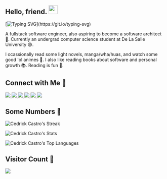 ## Hello, friend. <img src="https://media.giphy.com/media/hvRJCLFzcasrR4ia7z/giphy.gif" width="28px" />

[![Typing SVG](https://readme-typing-svg.herokuapp.com?color=%23FF6E96&width=300&height=30&lines=The+name's+Cedrick;A+lifelong+learner;A+functional+programmer;A+pragmatist;A+hobbyist;)](https://git.io/typing-svg)

A fullstack software engineer, also aspiring to become a software architect 🌱. Currently an undergrad computer science student at De La Salle University 😅.

I ocassionally read some light novels, manga/wha/huas, and watch some good 'ol animes 🙌. I also like reading books about software and personal growth 📚. Reading is fun 🥲.

## Connect with Me 🤝
<section>
  <a href="https://www.linkedin.com/in/cedrick-castro/" target="_blank" ref="noopener noreferrer">
    <img src="https://img.shields.io/badge/linkedin-%230077B5.svg?&style=for-the-badge&logo=linkedin&logoColor=white"/>
  </a>
  <a href="https://mail.google.com/mail/u/0/?view=cm&fs=1&to=cedi.castro@gmail.com&tf=1" target="_blank" ref="noopener noreferrer">
    <img src="https://img.shields.io/badge/gmail-%23D44638.svg?&style=for-the-badge&logo=gmail&logoColor=white"/>
  </a>
  <a href="https://twitter.com/cedrick_dev" target="_blank" ref="noopener noreferrer">
    <img src="https://img.shields.io/badge/twitter-%2300ACEE.svg?&style=for-the-badge&logo=twitter&logoColor=white"/>
  </a>
  <a href="https://www.instagram.com/munting.prinsipe/" target="_blank" ref="noopener noreferrer">
    <img src="https://img.shields.io/badge/instagram-%23E4405F.svg?&style=for-the-badge&logo=instagram&logoColor=white"/>
  </a>
  <a href="https://www.facebook.com/gwaponglapiscian" target="_blank" ref="noopener noreferrer">
    <img src="https://img.shields.io/badge/facebook-%233B5998.svg?&style=for-the-badge&logo=facebook&logoColor=white"/>
  </a>
  <a href="https://mail.google.com/mail/u/0/?view=cm&fs=1&to=cedrick@lyon.com.ph&tf=1" target="_blank" ref="noopener noreferrer">
    <img src="https://img.shields.io/badge/lyon-%23161519.svg?&style=for-the-badge&logo=gmail&logoColor=white"/>
  </a>
</section>

## Some Numbers 🧮
<section>
  <p>
    <img
      alt="Cedrick Castro's Streak"
      src="https://github-readme-streak-stats.herokuapp.com/?user=git-ced&theme=dracula&hide_border=true"
    />
  </p>

  <p>
    <img
      alt="Cedrick Castro's Stats"
      src="https://github-readme-stats.vercel.app/api?username=git-ced&count_private=true&show_icons=true&theme=dracula&include_all_commits=true&hide=stars&hide_border=true"
    />
  </p>

  <p>
    <img
      alt="Cedrick Castro's Top Languages"
      src="https://github-readme-stats.vercel.app/api/top-langs/?username=git-ced&layout=compact&theme=dracula&hide_border=true&card_width=440"
    />
  </p>
</section>

## Visitor Count 👀
<section>
  <img src="https://profile-counter.glitch.me/git-ced/count.svg" />
</section>
